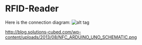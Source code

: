 # RFID-Reader

Here is the connection diagram:
![alt tag](http://blog.solutions-cubed.com/wp-content/uploads/2013/08/NFC_ARDUINO_UNO_SCHEMATIC.png)


http://blog.solutions-cubed.com/wp-content/uploads/2013/08/NFC_ARDUINO_UNO_SCHEMATIC.png
